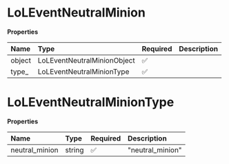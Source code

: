 # LoLEventNeutralMinion

**Properties**

| Name   | Type                        | Required | Description |
| :----- | :-------------------------- | :------- | :---------- |
| object | LoLEventNeutralMinionObject | ✅       |             |
| type\_ | LoLEventNeutralMinionType   | ✅       |             |

# LoLEventNeutralMinionType

**Properties**

| Name           | Type   | Required | Description      |
| :------------- | :----- | :------- | :--------------- |
| neutral_minion | string | ✅       | "neutral_minion" |
